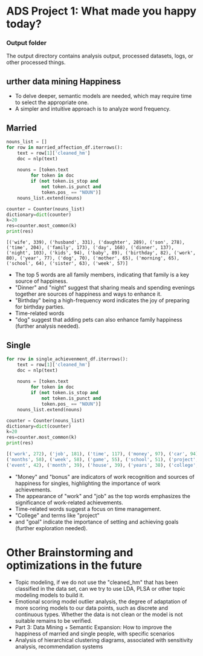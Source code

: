 # ADS Project 1: What made you happy today?
### Output folder

The output directory contains analysis output, processed datasets, logs, or other processed things.

## urther data mining Happiness
- To delve deeper, semantic models are needed, which may require time to select the appropriate one.
- A simpler and intuitive approach is to analyze word frequency.
## Married

```python
nouns_list = []
for row in married_affection_df.iterrows():
    text = row[1]['cleaned_hm']
    doc = nlp(text)
    
    nouns = [token.text
         for token in doc
         if (not token.is_stop and
             not token.is_punct and
             token.pos_ == "NOUN")]
    nouns_list.extend(nouns)

counter = Counter(nouns_list)
dictionary=dict(counter)
k=20
res=counter.most_common(k)
print(res)
```

```
[('wife', 339), ('husband', 331), ('daughter', 289), ('son', 278), ('time', 204), ('family', 173), ('day', 168), ('dinner', 137), ('night', 103), ('kids', 94), ('baby', 89), ('birthday', 82), ('work', 80), ('year', 77), ('dog', 70), ('mother', 65), ('morning', 65), ('school', 64), ('sister', 63), ('week', 57)]
```
- The top 5 words are all family members, indicating that family is a key source of happiness.
- "Dinner" and "night" suggest that sharing meals and spending evenings together are sources of happiness and ways to enhance it.
- "Birthday" being a high-frequency word indicates the joy of preparing for birthday parties.
- Time-related words 
- "dog" suggest that adding pets can also enhance family happiness (further analysis needed).

## Single

```python
for row in single_achievenment_df.iterrows():
    text = row[1]['cleaned_hm']
    doc = nlp(text)
    
    nouns = [token.text
         for token in doc
         if (not token.is_stop and
             not token.is_punct and
             token.pos_ == "NOUN")]
    nouns_list.extend(nouns)

counter = Counter(nouns_list)
dictionary=dict(counter)
k=20
res=counter.most_common(k)
print(res)
```
```python
[('work', 272), ('job', 181), ('time', 117), ('money', 97), ('car', 94), ('today', 85), ('day', 80), 
('months', 58), ('week', 58), ('game', 55), ('school', 51), ('project', 47), ('lot', 45), ('goal', 45), 
('event', 42), ('month', 39), ('house', 39), ('years', 38), ('college', 36), ('bonus', 35)]
```
- "Money" and "bonus" are indicators of work recognition and sources of happiness for singles, highlighting the importance of work achievements.
- The appearance of "work" and "job" as the top words emphasizes the significance of work-related achievements.
- Time-related words suggest a focus on time management.
- "College" and terms like "project" 
- and "goal" indicate the importance of setting and achieving goals (further exploration needed).
# Other Brainstorming and optimizations in the future

- Topic modeling, if we do not use the "cleaned_hm" that has been classified in the data set, can we try to use LDA, PLSA or other topic modeling models to build it.
- Emotional scoring model outlier analysis, the degree of adaptation of more scoring models to our data points, such as discrete and continuous types. Whether the data is not clean or the model is not suitable remains to be verified.
- Part 3: Data Mining + Semantic Expansion: How to improve the happiness of married and single people, with specific scenarios
- Analysis of hierarchical clustering diagrams, associated with sensitivity analysis, recommendation systems
